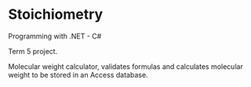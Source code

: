# Stoichiometry
Programming with .NET - C#

Term 5 project.

Molecular weight calculator, validates formulas and calculates molecular weight to be stored in an Access database.
